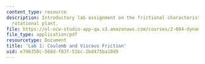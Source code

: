 ```yaml
---
content_type: resource
description: Introductory lab assignment on the frictional characteristics of the
  rotational plant.
file: https://ol-ocw-studio-app-qa.s3.amazonaws.com/courses/2-004-dynamics-and-control-ii-spring-2008/e796350c568df03f51bc2bd475ba10d9_lab1.pdf
file_type: application/pdf
resourcetype: Document
title: 'Lab 1: Coulomb and Viscous Friction'
uid: e796350c-568d-f03f-51bc-2bd475ba10d9
---
```

